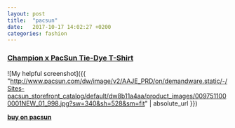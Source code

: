 ```yaml
---
layout: post
title:  "pacsun"
date:   2017-10-17 14:02:27 +0200
categories: fashion
---
```


### [Champion x PacSun Tie-Dye T-Shirt][champion]

![My helpful screenshot]({{ "http://www.pacsun.com/dw/image/v2/AAJE_PRD/on/demandware.static/-/Sites-pacsun_storefront_catalog/default/dw8b11a4aa/product_images/0097511000001NEW_01_998.jpg?sw=340&sh=528&sm=fit" | absolute_url }})

**[buy on pacsun][champion]**

[champion]: http://www.pacsun.com/champion/x-pacsun-tie-dye-t-shirt-0097511000001.html?cgid=champion&start=8&dwvar_0097511000001_color=998
